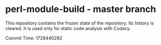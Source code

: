 # perl-module-build - master branch

This repository contains the frozen state of the repository.
Its history is cleared. It is used only for static code
analysis with Codacy.

Commit Time: 1728440282